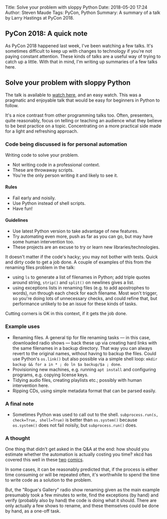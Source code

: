Title: Solve your problem with sloppy Python
Date: 2018-05-20 17:24
Author: Steven Maude
Tags: PyCon, Python
Summary: A summary of a talk by Larry Hastings at PyCon 2018.

## PyCon 2018: A quick note

As PyCon 2018 happened last week, I've been watching a few talks. It's
sometimes difficult to keep up with changes to technology if you're not
paying constant attention. These kinds of talks are a useful way of
trying to catch up a little. With that in mind, I'm writing up summaries
of a few talks here.

## Solve your problem with sloppy Python

The talk is available to [watch
here](https://www.youtube.com/watch?v=Jd8ulMb6_ls), and an easy watch.
This was a pragmatic and enjoyable talk that would be easy for beginners
in Python to follow.

It's a nice contrast from other programming talks too. Often,
presenters, quite reasonably, focus on telling or teaching an audience
what they believe to be best practice on a topic. Concentrating on a
more practical side made for a light and refreshing approach.

### Code being discussed is for personal automation

Writing code to solve your problem.

* Not writing code in a professional context.
* These are throwaway scripts.
* You're the only person writing it and likely to see it.

#### Rules

* Fail early and noisily.
* Use Python instead of shell scripts.
* Have fun!

#### Guidelines

* Use latest Python version to take advantage of new features.
* Try automating even more, push as far as you can go, but may have some
  human intervention too.
* These projects are an excuse to try or learn new libraries/technologies.

It doesn't matter if the code's hacky; you may not bother with tests.
Quick and dirty code to get a job done. A couple of examples of this
from the renaming files problem in the talk:

* using `ls` to generate a list of filenames in Python; add triple
  quotes around string, `strip()` and `split()` on newlines gives a
  list.
* using exceptions lists in renaming files (e.g. to add apostrophes to
  words), run through each check for each filename. Most won't trigger,
  so you're doing lots of unnecessary checks, and could refine that, but
  performance unlikely to be an issue for these kinds of tasks.

Cutting corners is OK in this context, if it gets the job done.

### Example uses

* Renaming files. A general tip for file renaming tasks — in this case,
  downloaded radio shows — back these up via creating hard links with
  the same filenames in a backup directory. That way you can always
  revert to the original names, without having to backup the files.
  Could use Python's `os.link()` but also possible via a simple shell
  loop: `mkdir backup && for a in * ; do ln $a backup/$a ; done`.
* Provisioning new machines, e.g. running `apt install` and configuring
  programs, e.g. copying license keys.
* Tidying audio files, creating playlists etc.; possibly with human
  intervention here.
* Ripping CDs, using simple metadata format that can be parsed easily.

### A final note

* Sometimes Python was used to call out to the shell. `subprocess.run(s,
  check=True, shell=True)` is better than `os.system()` because
  `os.system()` does not fail noisily, but `subprocess.run()` does.

### A thought

One thing that didn't get asked in the Q&A at the end: how should you
estimate whether the automation is actually costing you time? xkcd
has covered this well in these [two](https://xkcd.com/1205/)
[comics](https://xkcd.com/1319/).

In some cases, it can be reasonably predicted that, if the process is
either time consuming or will be repeated often, it's worthwhile to
spend the time to write code as a solution to the problem.

But, the "Rogue's Gallery" radio show renaming given as the main example
presumably took a few minutes to write, find the exceptions (by hand)
and verify (probably also by hand) the code is doing what it should.
There are only actually a few shows to rename, and these themselves
could be done by hand, as a one-off task.
